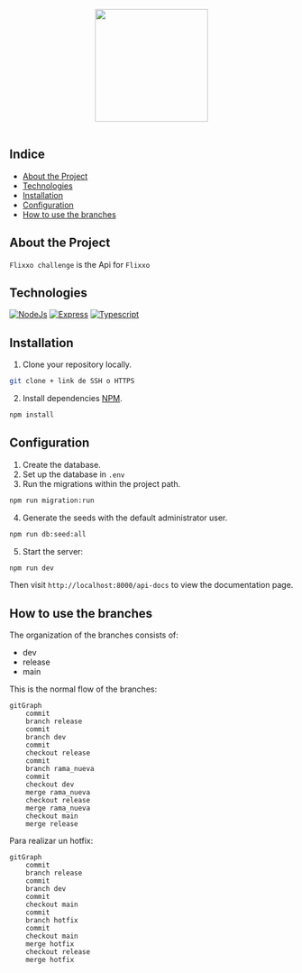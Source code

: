 <p align="center">
    <a href="https://www.flixxo.com" target="_blank">
        <img src="https://www.flixxo.com/favicon.png" width="200" height="200" style="padding: 1rem;">
    </a>
</p>

## Indice

- <a href="#project">About the Project</a>
- <a href="#technologies">Technologies</a>
- <a href="#installation">Installation</a>
- <a href="#config">Configuration</a>
- <a href="#branches">How to use the branches</a>

## About the Project <a name="project"></a>

`Flixxo challenge` is the Api for `Flixxo`

## Technologies <a name="technologies"></a>

[![NodeJs][nodejs.org]][node-url] [![Express][express.com]][express-url] [![Typescript][typescript.org]][typescript-url]

## Installation <a name="installation"></a>

1. Clone your repository locally.

```bash
git clone + link de SSH o HTTPS
```

2. Install dependencies [NPM](https://www.npmjs.com/ 'https://www.npmjs.com/').

```bash
npm install
```

## Configuration <a name="config"></a>

1. Create the database.
2. Set up the database in `.env`
3. Run the migrations within the project path.

```bash
npm run migration:run
```

4. Generate the seeds with the default administrator user.

```bash
npm run db:seed:all
```

5. Start the server:

```bash
npm run dev
```

Then visit `http://localhost:8000/api-docs` to view the documentation page.

## How to use the branches <a name="branches"></a>

The organization of the branches consists of:

- dev
- release
- main

This is the normal flow of the branches:

```mermaid
gitGraph
    commit
    branch release
    commit
    branch dev
    commit
    checkout release
    commit
    branch rama_nueva
    commit
    checkout dev
    merge rama_nueva
    checkout release
    merge rama_nueva
    checkout main
    merge release
```

Para realizar un hotfix:

```mermaid
gitGraph
    commit
    branch release
    commit
    branch dev
    commit
    checkout main
    commit
    branch hotfix
    commit
    checkout main
    merge hotfix
    checkout release
    merge hotfix
```

<!-- For tags -->
<!-- https://www.markdownguide.org/basic-syntax/#reference-style-links -->

[nodejs.org]: https://img.shields.io/badge/NodeJS-brightgreen?style=for-the-badge&logo=node.js&logoColor=white
[node-url]: https://nodejs.org
[express.com]: https://img.shields.io/badge/Express-white?style=for-the-badge&logo=express&logoColor=black
[express-url]: https://expressjs.com/
[typescript.org]: https://img.shields.io/badge/Typescript-blue?style=for-the-badge&logo=typescript&logoColor=white
[typescript-url]: https://www.typescriptlang.org/

